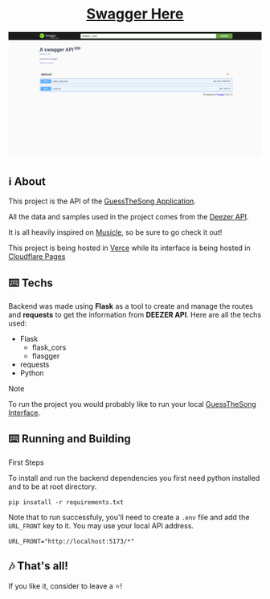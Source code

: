 <h1 align="center"><a href="https://guess-the-song-flask.vercel.app/" target="_blank">Swagger Here</a></h1>

<p align="center">
  <img src="./image.png">
</p>

## ℹ️ About

This project is the API of the [GuessTheSong Application](https://github.com/angelomca09/guessthesong-front).

All the data and samples used in the project comes from the [Deezer API](https://developers.deezer.com/).

It is all heavily inspired on [Musicle](https://musicle.app/), so be sure to go check it out!

This project is being hosted in [Verce](https://vercel.com/) while its interface is being hosted in [Cloudflare Pages](https://pages.cloudflare.com/)

## ⌨️ Techs

Backend was made using **Flask** as a tool to create and manage the routes and **requests** to get the information from **DEEZER API**. Here are all the techs used:
- Flask
  - flask_cors
  - flasgger
- requests
- Python

> [!NOTE]
>
>To run the project you would probably like to run your local [GuessTheSong Interface](https://github.com/angelomca09/guessthesong-front).

## ⌨️ Running and Building

First Steps

To install and run the backend dependencies you first need python installed and to be at root directory.

```
pip insatall -r requirements.txt
```

Note that to run successfuly, you'll need to create a `.env` file and add the `URL_FRONT` key to it. You may use your local API address.
```
URL_FRONT="http://localhost:5173/*"
```

## 🎶 That's all!
If you like it, consider to leave a ⭐! 